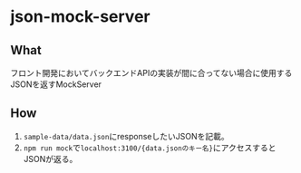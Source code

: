 # json-mock-server

## What
フロント開発においてバックエンドAPIの実装が間に合ってない場合に使用するJSONを返すMockServer

## How
1. `sample-data/data.json`にresponseしたいJSONを記載。
2. `npm run mock`で`localhost:3100/{data.jsonのキー名}`にアクセスするとJSONが返る。
